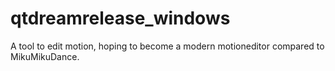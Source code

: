 # qtdreamrelease_windows
A tool to edit motion, hoping to become a modern motioneditor compared to MikuMikuDance.
